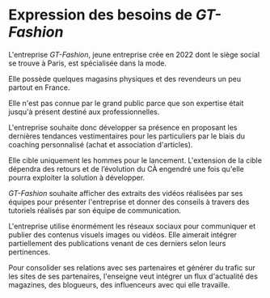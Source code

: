 # Expression des besoins de *GT-Fashion*

L'entreprise *GT-Fashion*, jeune entreprise crée en 2022 dont le siège social se trouve à Paris, est spécialisée dans la mode.

Elle possède quelques magasins physiques et des revendeurs un peu partout en France.

Elle n'est pas connue par le grand public parce que son expertise était jusqu'à présent destiné aux professionnelles.

L'entreprise souhaite donc développer sa présence en proposant les dernières tendances vestimentaires pour les particuliers par le biais du coaching personnalisé (achat et association d'articles).

Elle cible uniquement les hommes pour le lancement. L'extension de la cible dépendra des retours et de l’évolution du CÀ engendré une fois qu'elle pourra exploiter la solution à développer.

*GT-Fashion* souhaite afficher des extraits des vidéos réalisées par ses équipes pour présenter l'entreprise et donner des conseils à travers des tutoriels réalisés par son équipe de communication.

L'entreprise utilise énormément les réseaux sociaux pour communiquer et publier des contenus visuels images ou vidéos. 
Elle aimerait intégrer partiellement des publications venant de ces derniers selon leurs pertinences.

Pour consolider ses relations avec ses partenaires et générer du trafic sur les sites de ses partenaires, l'enseigne veut intégrer un flux d'actualité des magazines, des blogueurs, des influenceurs avec qui elle travaille.
